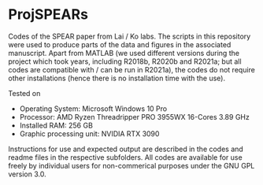 # ProjSPEARs
Codes of the SPEAR paper from Lai / Ko labs.
The scripts in this repository were used to produce parts of the data and figures in the associated manuscript. 
Apart from MATLAB (we used different versions during the project which took years, including R2018b, R2020b and R2021a; but all codes are compatible with / can be run in R2021a), the codes do not require other installations (hence there is no installation time with the use).

Tested on
- Operating System: Microsoft Windows 10 Pro
- Processor: AMD Ryzen Threadripper PRO 3955WX 16-Cores 3.89 GHz
- Installed RAM: 256 GB 
- Graphic processing unit: NVIDIA RTX 3090

Instructions for use and expected output are described in the codes and readme files in the respective subfolders.
All codes are available for use freely by individual users for non-commerical purposes under the GNU GPL version 3.0.
